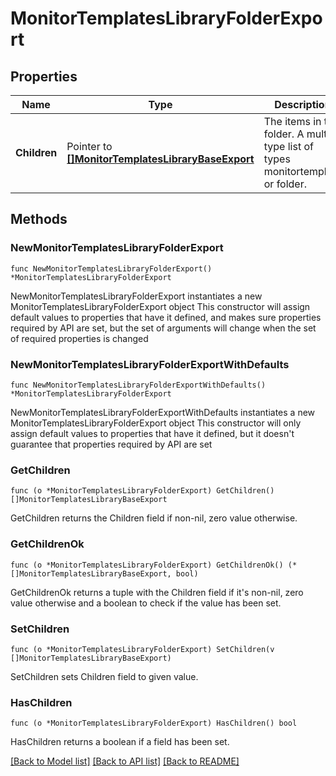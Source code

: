 # MonitorTemplatesLibraryFolderExport

## Properties

Name | Type | Description | Notes
------------ | ------------- | ------------- | -------------
**Children** | Pointer to [**[]MonitorTemplatesLibraryBaseExport**](MonitorTemplatesLibraryBaseExport.md) | The items in the folder. A multi-type list of types monitortemplate or folder. | [optional] 

## Methods

### NewMonitorTemplatesLibraryFolderExport

`func NewMonitorTemplatesLibraryFolderExport() *MonitorTemplatesLibraryFolderExport`

NewMonitorTemplatesLibraryFolderExport instantiates a new MonitorTemplatesLibraryFolderExport object
This constructor will assign default values to properties that have it defined,
and makes sure properties required by API are set, but the set of arguments
will change when the set of required properties is changed

### NewMonitorTemplatesLibraryFolderExportWithDefaults

`func NewMonitorTemplatesLibraryFolderExportWithDefaults() *MonitorTemplatesLibraryFolderExport`

NewMonitorTemplatesLibraryFolderExportWithDefaults instantiates a new MonitorTemplatesLibraryFolderExport object
This constructor will only assign default values to properties that have it defined,
but it doesn't guarantee that properties required by API are set

### GetChildren

`func (o *MonitorTemplatesLibraryFolderExport) GetChildren() []MonitorTemplatesLibraryBaseExport`

GetChildren returns the Children field if non-nil, zero value otherwise.

### GetChildrenOk

`func (o *MonitorTemplatesLibraryFolderExport) GetChildrenOk() (*[]MonitorTemplatesLibraryBaseExport, bool)`

GetChildrenOk returns a tuple with the Children field if it's non-nil, zero value otherwise
and a boolean to check if the value has been set.

### SetChildren

`func (o *MonitorTemplatesLibraryFolderExport) SetChildren(v []MonitorTemplatesLibraryBaseExport)`

SetChildren sets Children field to given value.

### HasChildren

`func (o *MonitorTemplatesLibraryFolderExport) HasChildren() bool`

HasChildren returns a boolean if a field has been set.


[[Back to Model list]](../README.md#documentation-for-models) [[Back to API list]](../README.md#documentation-for-api-endpoints) [[Back to README]](../README.md)


